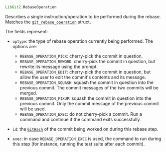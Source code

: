 ```julia
LibGit2.RebaseOperation
```

Describes a single instruction/operation to be performed during the rebase. Matches the [`git_rebase_operation`](https://libgit2.org/libgit2/#HEAD/type/git_rebase_operation_t) struct.

The fields represent:

  * `optype`: the type of rebase operation currently being performed. The options are:

      * `REBASE_OPERATION_PICK`: cherry-pick the commit in question.
      * `REBASE_OPERATION_REWORD`: cherry-pick the commit in question, but rewrite its message using the prompt.
      * `REBASE_OPERATION_EDIT`: cherry-pick the commit in question, but allow the user to edit the commit's contents and its message.
      * `REBASE_OPERATION_SQUASH`: squash the commit in question into the previous commit. The commit messages of the two commits will be merged.
      * `REBASE_OPERATION_FIXUP`: squash the commit in question into the previous commit. Only the commit message of the previous commit will be used.
      * `REBASE_OPERATION_EXEC`: do not cherry-pick a commit. Run a command and continue if the command exits successfully.
  * `id`: the [`GitHash`](@ref) of the commit being worked on during this rebase step.
  * `exec`: in case `REBASE_OPERATION_EXEC` is used, the command to run during this step (for instance, running the test suite after each commit).
